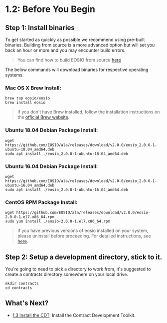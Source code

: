 # 1.2: Before You Begin

## Step 1: Install binaries

To get started as quickly as possible we recommend using pre-built binaries. Building from source is a more advanced option but will set you back an hour or more and you may encounter build errors.

> You can find how to build EOSIO from source [here](link_to_docs)

The below commands will download binaries for respective operating systems.

### Mac OS X Brew Install:

    brew tap eosio/eosio
    brew install eosio

> If you don't have Brew installed, follow the installation instructions on the [official Brew website](https://brew.sh/).

### Ubuntu 18.04 Debian Package Install:

    wget https://github.com/EOSIO/ala/releases/download/v2.0.0/eosio_2.0.0-1-ubuntu-18.04_amd64.deb
    sudo apt install ./eosio_2.0.0-1-ubuntu-18.04_amd64.deb

### Ubuntu 16.04 Debian Package Install:

    wget https://github.com/EOSIO/ala/releases/download/v2.0.0/eosio_2.0.0-1-ubuntu-16.04_amd64.deb
    sudo apt install ./eosio_2.0.0-1-ubuntu-16.04_amd64.deb

### CentOS RPM Package Install:

    wget https://github.com/EOSIO/ala/releases/download/v2.0.0/eosio-2.0.0-1.el7.x86_64.rpm
    sudo yum install ./eosio-2.0.0-1.el7.x86_64.rpm

> If you have previous versions of eosio installed on your system, please uninstall before proceeding. For detailed instructions, see [here]().

## Step 2: Setup a development directory, stick to it.

You're going to need to pick a directory to work from, it's suggested to create a contracts directory somewhere on your local drive.

    mkdir contracts
    cd contracts
    
## What's Next?

* [1.3 Install the CDT](https://docs.airwire.io/docs/how_eosio_works/getting_started_with_eosio/1._development_environment/1.3_install_the_CDT.md): Install the Contract Development Toolkit.
